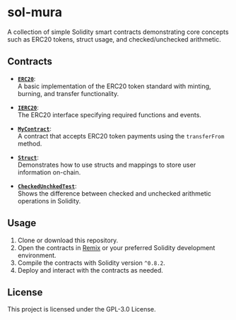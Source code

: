 # sol-mura

A collection of simple Solidity smart contracts demonstrating core concepts such as ERC20 tokens, struct usage, and checked/unchecked arithmetic.

## Contracts

- **[`ERC20`](ERC20.sol)**:  
  A basic implementation of the ERC20 token standard with minting, burning, and transfer functionality.

- **[`IERC20`](IERC20.sol)**:  
  The ERC20 interface specifying required functions and events.

- **[`MyContract`](MyContract.sol)**:  
  A contract that accepts ERC20 token payments using the `transferFrom` method.

- **[`Struct`](Struct.sol)**:  
  Demonstrates how to use structs and mappings to store user information on-chain.

- **[`CheckedUnchkedTest`](CheckedUnchkedTest.sol)**:  
  Shows the difference between checked and unchecked arithmetic operations in Solidity.

## Usage

1. Clone or download this repository.
2. Open the contracts in [Remix](https://remix.ethereum.org/) or your preferred Solidity development environment.
3. Compile the contracts with Solidity version `^0.8.2`.
4. Deploy and interact with the contracts as needed.

## License

This project is licensed under the GPL-3.0 License.
